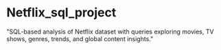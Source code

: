 # Netflix_sql_project
"SQL-based analysis of Netflix dataset with queries exploring movies, TV shows, genres, trends, and global content insights."
